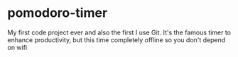 # pomodoro-timer
My first code project ever and also the first I use Git. It's the famous timer to enhance productivity, but this time completely offline so you don't depend on wifi
